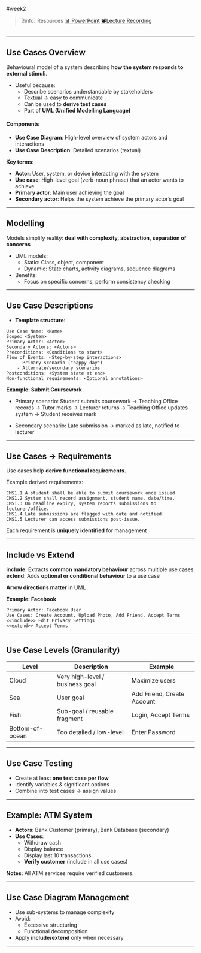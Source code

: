 #week2

> [!info] Resources
> [📊 PowerPoint](WK2.LC1.Use_Cases.pdf)
> [📽️Lecture Recording]()

```table-of-contents

```
---
## Use Cases Overview

Behavioural model of a system describing **how the system responds to external stimuli**.
- Useful because:
    - Describe scenarios understandable by stakeholders
    - Textual → easy to communicate
    - Can be used to **derive test cases**
    - Part of **UML (Unified Modelling Language)**
#### Components
- **Use Case Diagram**: High-level overview of system actors and interactions
- **Use Case Description**: Detailed scenarios (textual)

**Key terms**:
- **Actor**: User, system, or device interacting with the system
- **Use case**: High-level goal (verb-noun phrase) that an actor wants to achieve
- **Primary actor**: Main user achieving the goal
- **Secondary actor**: Helps the system achieve the primary actor’s goal

---
##  Modelling

Models simplify reality: **deal with complexity, abstraction, separation of concerns**
- UML models:
    - Static: Class, object, component
    - Dynamic: State charts, activity diagrams, sequence diagrams
- Benefits: 
	- Focus on specific concerns, perform consistency checking

---
## Use Case Descriptions

- **Template structure**:

```
Use Case Name: <Name>
Scope: <System>
Primary Actor: <Actor>
Secondary Actors: <Actors>
Preconditions: <Conditions to start>
Flow of Events: <Step-by-step interactions>
    - Primary scenario ("happy day")
    - Alternate/secondary scenarios
Postconditions: <System state at end>
Non-functional requirements: <Optional annotations>
```
**Example: Submit Coursework**

- Primary scenario: Student submits coursework → Teaching Office records → Tutor marks → Lecturer returns → Teaching Office updates system → Student receives mark

- Secondary scenario: Late submission → marked as late, notified to lecturer
---
## Use Cases → Requirements

Use cases help **derive functional requirements.**

Example derived requirements:
```
CMS1.1 A student shall be able to submit coursework once issued.
CMS1.2 System shall record assignment, student name, date/time.
CMS1.3 On deadline expiry, system reports submissions to lecturer/office.
CMS1.4 Late submissions are flagged with date and notified.
CMS1.5 Lecturer can access submissions post-issue.
```
Each requirement is **uniquely identified** for management

---
## Include vs Extend

**include**: Extracts **common mandatory behaviour** across multiple use cases
**extend**: Adds **optional or conditional behaviour** to a use case

**Arrow directions matter** in UML

**Example: Facebook**
```
Primary Actor: Facebook User
Use Cases: Create Account, Upload Photo, Add Friend, Accept Terms
<<include>> Edit Privacy Settings
<<extend>> Accept Terms
```

---
## Use Case Levels (Granularity)

|Level|Description|Example|
|---|---|---|
|Cloud|Very high-level / business goal|Maximize users|
|Sea|User goal|Add Friend, Create Account|
|Fish|Sub-goal / reusable fragment|Login, Accept Terms|
|Bottom-of-ocean|Too detailed / low-level|Enter Password|

---
## Use Case Testing

- Create at least **one test case per flow**
- Identify variables & significant options
- Combine into test cases → assign values
---
## Example: ATM System

- **Actors**: Bank Customer (primary), Bank Database (secondary)
- **Use Cases**:
    - Withdraw cash
    - Display balance
    - Display last 10 transactions
    - **Verify customer** (include in all use cases)

**Notes**: All ATM services require verified customers.

---
## Use Case Diagram Management

- Use sub-systems to manage complexity
- Avoid:
    - Excessive structuring
    - Functional decomposition
- Apply **include/extend** only when necessary

---